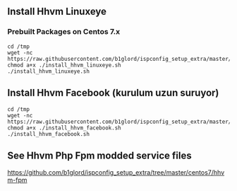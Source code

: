 ## Install Hhvm Linuxeye 
### Prebuilt Packages on Centos 7.x
```
cd /tmp
wget -nc https://raw.githubusercontent.com/b1glord/ispconfig_setup_extra/master/centos7/hhvm/install_hhvm_linuxeye.sh
chmod a+x ./install_hhvm_linuxeye.sh
./install_hhvm_linuxeye.sh
```
## Install Hhvm Facebook (kurulum uzun suruyor)
```
cd /tmp
wget -nc https://raw.githubusercontent.com/b1glord/ispconfig_setup_extra/master/centos7/hhvm/install_hhvm_facebook.sh
chmod a+x ./install_hhvm_facebook.sh
./install_hhvm_facebook.sh
```

## See Hhvm Php Fpm modded service files
https://github.com/b1glord/ispconfig_setup_extra/tree/master/centos7/hhvm-fpm
